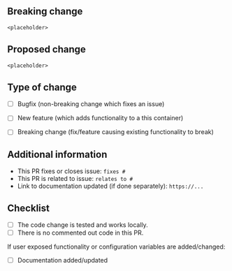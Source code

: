 <!--
  You are amazing! Thanks for contributing to our project!
  Please, DO NOT DELETE ANY TEXT from this template! (unless instructed).
-->
## Breaking change
<!--
  If your PR contains a breaking change for existing users, it is important
  to tell them what breaks, how to make it work again and why we did this.
  This piece of text is published with the release notes, so it helps if you
  write it towards our users, not us.
  Note: Leave this section emtpy if this PR is NOT a breaking change.
-->
```txt
<placeholder>
```


## Proposed change
<!--
  Describe the big picture of your changes here to communicate to the
  maintainers why we should accept this pull request. If it fixes a bug
  or resolves a feature request, be sure to link to that issue in the
  additional information section.
-->
```txt
<placeholder>
```


## Type of change
<!--
  What type of change does your PR introduce?
  NOTE: Please, check only 1! box!
  If your PR requires multiple boxes to be checked, you'll most likely need to
  split it into multiple PRs. This makes things easier and faster to code review.
-->

- [ ] Bugfix (non-breaking change which fixes an issue)
- [ ] New feature (which adds functionality to a this container)
- [ ] Breaking change (fix/feature causing existing functionality to break)


## Additional information
<!--
  Details are important, and help maintainers processing your PR.
  Please be sure to fill out additional details, if applicable.
-->

- This PR fixes or closes issue: ```fixes #```
- This PR is related to issue: ```relates to #```
- Link to documentation updated (if done separately): ```https://...```

## Checklist
<!--
  Put an `x` in the boxes that apply. You can also fill these out after
  creating the PR. If you're unsure about any of them, don't hesitate to ask.
  We're here to help! This is simply a reminder of what we are going to look
  for before merging your code.
-->

- [ ] The code change is tested and works locally.
- [ ] There is no commented out code in this PR.

If user exposed functionality or configuration variables are added/changed:

- [ ] Documentation added/updated

<!-- Please check *Preview* before submitting -->

